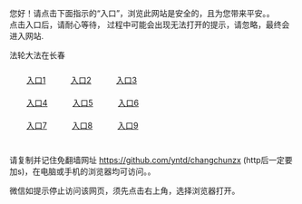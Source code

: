 您好！请点击下面指示的“入口”，浏览此网站是安全的，且为您带来平安。。 <br/>
点击入口后，请耐心等待， 过程中可能会出现无法打开的提示，请忽略，最终会进入网站. </br>

法轮大法在长春<br/>
<div style="padding:10px"><a style="margin:20px" target="_blank" href="https://d3t3e8bqdd9z5f.cloudfront.net/2Qpsp?kkualgg" id="ccLink1" rel="nofollow">入口1</a> <a target="_blank" style="margin:20px" href="https://d2aop4v529pakn.cloudfront.net/2Qpsp?csavoqv" id="ccLink2" rel="nofollow">入口2</a> <a style="margin:20px" target="_blank" href="https://dunf8daunktj5.cloudfront.net/2Qpsp?igvhfhby" id="ccLink3" rel="nofollow">入口3</a></div>

<div style="padding:10px" ><a style="margin:20px" target="_blank" href="https://d3t3e8bqdd9z5f.cloudfront.net/2Qpsp?kkualgg" id="ccLink4" rel="nofollow">入口4</a> <a style="margin:20px" href="https://d2aop4v529pakn.cloudfront.net/2Qpsp?csavoqv" target="_blank" id="ccLink5" rel="nofollow">入口5</a> <a style="margin:20px" href="https://dunf8daunktj5.cloudfront.net/2Qpsp?igvhfhby" target="_blank" id="ccLink6" rel="nofollow">入口6</a></div>

<div style="padding:10px"><a style="margin:20px" target="_blank" href="https://d3t3e8bqdd9z5f.cloudfront.net/2Qpsp?kkualgg" id="ccLink7" rel="nofollow">入口7</a> <a style="margin:20px" href="https://d2aop4v529pakn.cloudfront.net/2Qpsp?csavoqv" target="_blank" id="ccLink8" rel="nofollow">入口8</a> <a style="margin:20px" target="_blank" href="https://dunf8daunktj5.cloudfront.net/2Qpsp?igvhfhby" id="ccLink9" rel="nofollow">入口9</a></div>

<br/>



请复制并记住免翻墙网址 https://github.com/yntd/changchunzx (http后一定要加s)，在电脑或手机的浏览器均可访问。。<br/>

微信如提示停止访问该网页，须先点击右上角，选择浏览器打开。
